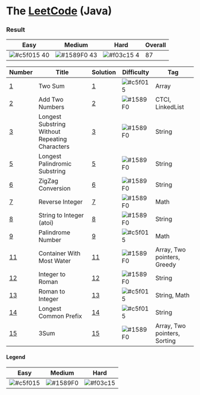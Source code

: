 # The [LeetCode](https://leetcode.com/problemset/algorithms/) (Java)

### Result
Easy | Medium | Hard | Overall
-------|---------|-------|-------|
![#c5f015](https://via.placeholder.com/15/c5f015/000000?text=+) 40 | ![#1589F0](https://via.placeholder.com/15/1589F0/000000?text=+) 43 | ![#f03c15](https://via.placeholder.com/15/f03c15/000000?text=+) 4 | 87

Number | Title             | Solution  | Difficulty       | Tag
-------|-------------------|-----------|------------------|------------
[1](https://leetcode.com/problems/two-sum/) | Two Sum | [1](https://github.com/DmitriiValov/Leetcode/blob/main/src/main/java/_1.java) | ![#c5f015](https://via.placeholder.com/15/c5f015/000000?text=+) | Array
[2](https://leetcode.com/problems/add-two-numbers/) | Add Two Numbers | [2](https://github.com/DmitriiValov/Leetcode/blob/main/src/main/java/_2.java) | ![#1589F0](https://via.placeholder.com/15/1589F0/000000?text=+) | CTCI, LinkedList
[3](https://leetcode.com/problems/longest-substring-without-repeating-characters/) | Longest Substring Without Repeating Characters | [3](https://github.com/DmitriiValov/Leetcode/blob/main/src/main/java/_3.java) | ![#1589F0](https://via.placeholder.com/15/1589F0/000000?text=+) | String
[5](https://leetcode.com/problems/longest-palindromic-substring/) | Longest Palindromic Substring | [5](https://github.com/DmitriiValov/Leetcode/blob/main/src/main/java/_5.java) | ![#1589F0](https://via.placeholder.com/15/1589F0/000000?text=+) | String
[6](https://leetcode.com/problems/zigzag-conversion/) | ZigZag Conversion | [6](https://github.com/DmitriiValov/Leetcode/blob/main/src/main/java/_6.java) | ![#1589F0](https://via.placeholder.com/15/1589F0/000000?text=+) | String
[7](https://leetcode.com/problems/reverse-integer/) | Reverse Integer | [7](https://github.com/DmitriiValov/Leetcode/blob/main/src/main/java/_7.java) | ![#1589F0](https://via.placeholder.com/15/1589F0/000000?text=+) | Math
[8](https://leetcode.com/problems/string-to-integer-atoi/) | String to Integer (atoi) | [8](https://github.com/DmitriiValov/Leetcode/blob/main/src/main/java/_8.java) | ![#1589F0](https://via.placeholder.com/15/1589F0/000000?text=+) | String
[9](https://leetcode.com/problems/palindrome-number/) | Palindrome Number | [9](https://github.com/DmitriiValov/Leetcode/blob/main/src/main/java/_9.java) | ![#c5f015](https://via.placeholder.com/15/c5f015/000000?text=+) | Math
[11](https://leetcode.com/problems/container-with-most-water/) | Container With Most Water | [11](https://github.com/DmitriiValov/Leetcode/blob/main/src/main/java/_11.java) | ![#1589F0](https://via.placeholder.com/15/1589F0/000000?text=+) | Array, Two pointers, Greedy
[12](https://leetcode.com/problems/integer-to-roman/) | Integer to Roman | [12](https://github.com/DmitriiValov/Leetcode/blob/main/src/main/java/_12.java) | ![#1589F0](https://via.placeholder.com/15/1589F0/000000?text=+) | String
[13](https://leetcode.com/problems/roman-to-integer/) | Roman to Integer | [13](https://github.com/DmitriiValov/Leetcode/blob/main/src/main/java/_13.java) | ![#c5f015](https://via.placeholder.com/15/c5f015/000000?text=+) | String, Math
[14](https://leetcode.com/problems/longest-common-prefix/) | Longest Common Prefix | [14](https://github.com/DmitriiValov/Leetcode/blob/main/src/main/java/_14.java) | ![#c5f015](https://via.placeholder.com/15/c5f015/000000?text=+) | String
[15](https://leetcode.com/problems/3sum/) | 3Sum | [15](https://github.com/DmitriiValov/Leetcode/blob/main/src/main/java/_15.java) | ![#1589F0](https://via.placeholder.com/15/1589F0/000000?text=+) | Array, Two pointers, Sorting

#### Legend
Easy | Medium | Hard
-------|---------|-------|
![#c5f015](https://via.placeholder.com/15/c5f015/000000?text=+) | ![#1589F0](https://via.placeholder.com/15/1589F0/000000?text=+) | ![#f03c15](https://via.placeholder.com/15/f03c15/000000?text=+)